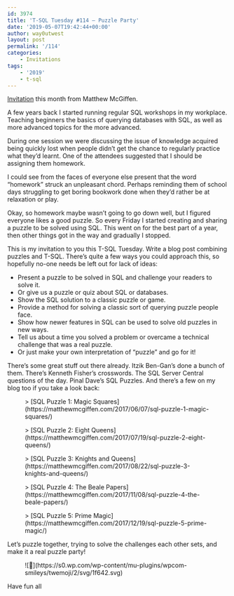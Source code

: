 ```yaml
---
id: 3974
title: 'T-SQL Tuesday #114 – Puzzle Party'
date: '2019-05-07T19:42:44+00:00'
author: way0utwest
layout: post
permalink: '/114'
categories:
    - Invitations
tags:
    - '2019'
    - t-sql
---
```


[Invitation](https://matthewmcgiffen.com/2019/05/07/t-sql-tuesday-114-puzzle-party/) this month from Matthew McGiffen.

A few years back I started running regular SQL workshops in my workplace. Teaching beginners the basics of querying databases with SQL, as well as more advanced topics for the more advanced.

During one session we were discussing the issue of knowledge acquired being quickly lost when people didn’t get the chance to regularly practice what they’d learnt. One of the attendees suggested that I should be assigning them homework.

I could see from the faces of everyone else present that the word “homework” struck an unpleasant chord. Perhaps reminding them of school days struggling to get boring bookwork done when they’d rather be at relaxation or play.

Okay, so homework maybe wasn’t going to go down well, but I figured everyone likes a good puzzle. So every Friday I started creating and sharing a puzzle to be solved using SQL. This went on for the best part of a year, then other things got in the way and gradually I stopped.

This is my invitation to you this T-SQL Tuesday. Write a blog post combining puzzles and T-SQL. There’s quite a few ways you could approach this, so hopefully no-one needs be left out for lack of ideas:

- Present a puzzle to be solved in SQL and challenge your readers to solve it.
- Or give us a puzzle or quiz about SQL or databases.
- Show the SQL solution to a classic puzzle or game.
- Provide a method for solving a classic sort of querying puzzle people face.
- Show how newer features in SQL can be used to solve old puzzles in new ways.
- Tell us about a time you solved a problem or overcame a technical challenge that was a real puzzle.
- Or just make your own interpretation of “puzzle” and go for it!

There’s some great stuff out there already. Itzik Ben-Gan’s done a bunch of them. There’s Kenneth Fisher’s crosswords. The SQL Server Central questions of the day. Pinal Dave’s SQL Puzzles. And there’s a few on my blog too if you take a look back:

<figure class="wp-block-embed is-type-link is-provider-matthew-mcgiffen-dba"><div class="wp-block-embed__wrapper">> [SQL Puzzle 1: Magic Squares](https://matthewmcgiffen.com/2017/06/07/sql-puzzle-1-magic-squares/)

<iframe class="wp-embedded-content" data-secret="JLMMiJ0QGi" frameborder="0" height="282" loading="lazy" marginheight="0" marginwidth="0" sandbox="allow-scripts" scrolling="no" security="restricted" src="https://matthewmcgiffen.com/2017/06/07/sql-puzzle-1-magic-squares/embed/#?secret=qPX3IJTh4Z#?secret=JLMMiJ0QGi" style="position: absolute; visibility: hidden;" title="“SQL Puzzle 1: Magic Squares” — Matthew McGiffen Data" width="500"></iframe></div></figure><figure class="wp-block-embed is-type-link is-provider-matthew-mcgiffen-dba"><div class="wp-block-embed__wrapper">> [SQL Puzzle 2: Eight Queens](https://matthewmcgiffen.com/2017/07/19/sql-puzzle-2-eight-queens/)

<iframe class="wp-embedded-content" data-secret="k9kcfVGiM6" frameborder="0" height="282" loading="lazy" marginheight="0" marginwidth="0" sandbox="allow-scripts" scrolling="no" security="restricted" src="https://matthewmcgiffen.com/2017/07/19/sql-puzzle-2-eight-queens/embed/#?secret=MM8WQgb8oi#?secret=k9kcfVGiM6" style="position: absolute; visibility: hidden;" title="“SQL Puzzle 2: Eight Queens” — Matthew McGiffen Data" width="500"></iframe></div></figure><figure class="wp-block-embed is-type-link is-provider-matthew-mcgiffen-dba"><div class="wp-block-embed__wrapper">> [SQL Puzzle 3: Knights and Queens](https://matthewmcgiffen.com/2017/08/22/sql-puzzle-3-knights-and-queens/)

<iframe class="wp-embedded-content" data-secret="BM3dV614Zk" frameborder="0" height="282" loading="lazy" marginheight="0" marginwidth="0" sandbox="allow-scripts" scrolling="no" security="restricted" src="https://matthewmcgiffen.com/2017/08/22/sql-puzzle-3-knights-and-queens/embed/#?secret=Z7M44lqFzb#?secret=BM3dV614Zk" style="position: absolute; visibility: hidden;" title="“SQL Puzzle 3: Knights and Queens” — Matthew McGiffen Data" width="500"></iframe></div></figure><figure class="wp-block-embed is-type-link is-provider-matthew-mcgiffen-dba"><div class="wp-block-embed__wrapper">> [SQL Puzzle 4: The Beale Papers](https://matthewmcgiffen.com/2017/11/08/sql-puzzle-4-the-beale-papers/)

<iframe class="wp-embedded-content" data-secret="ZOo6ALaIXo" frameborder="0" height="282" loading="lazy" marginheight="0" marginwidth="0" sandbox="allow-scripts" scrolling="no" security="restricted" src="https://matthewmcgiffen.com/2017/11/08/sql-puzzle-4-the-beale-papers/embed/#?secret=cq9jiXG67Y#?secret=ZOo6ALaIXo" style="position: absolute; visibility: hidden;" title="“SQL Puzzle 4: The Beale Papers” — Matthew McGiffen Data" width="500"></iframe></div></figure><figure class="wp-block-embed is-type-link is-provider-matthew-mcgiffen-dba"><div class="wp-block-embed__wrapper">> [SQL Puzzle 5: Prime Magic](https://matthewmcgiffen.com/2017/12/19/sql-puzzle-5-prime-magic/)

<iframe class="wp-embedded-content" data-secret="8KopFHVpX2" frameborder="0" height="282" loading="lazy" marginheight="0" marginwidth="0" sandbox="allow-scripts" scrolling="no" security="restricted" src="https://matthewmcgiffen.com/2017/12/19/sql-puzzle-5-prime-magic/embed/#?secret=NMm8hR1sGN#?secret=8KopFHVpX2" style="position: absolute; visibility: hidden;" title="“SQL Puzzle 5: Prime Magic” — Matthew McGiffen Data" width="500"></iframe></div></figure>Let’s puzzle together, trying to solve the challenges each other sets, and make it a real puzzle party!

<figure class="wp-block-image">![🙂](https://s0.wp.com/wp-content/mu-plugins/wpcom-smileys/twemoji/2/svg/1f642.svg)</figure>Have fun all
